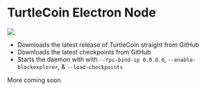 # TurtleCoin Electron Node

![](https://i.imgur.com/HUZZmM2.png)

* Downloads the latest release of TurtleCoin straight from GitHub
* Downloads the latest checkpoints from GitHub
* Starts the daemon with with `--rpc-bind-ip 0.0.0.0`, `--enable-blockexplorer`, & `--load-checkpoints`

More coming soon
